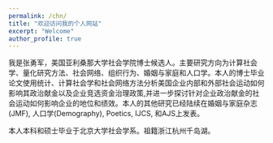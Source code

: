```yaml
---
permalink: /chn/
title: "欢迎访问我的个人网站"
excerpt: "Welcome"
author_profile: true
---
```


我是张勇军，美国亚利桑那大学社会学院博士候选人。主要研究方向为计算社会学、量化研究方法、社会网络、组织行为、婚姻与家庭和人口学。本人的博士毕业论文使用统计、计算社会学和社会网络方法分析美国企业内部和外部社会运动如何影响其政治献金以及企业竞选资金治理政策,并进一步探讨针对企业政治献金的社会运动如何影响企业的地位和绩效。本人的其他研究已经陆续在婚姻与家庭杂志(JMF), 人口学(Demography), Poetics, IJCS, 和AJS上发表。

本人本科和硕士毕业于北京大学社会学系。祖籍浙江杭州千岛湖。
